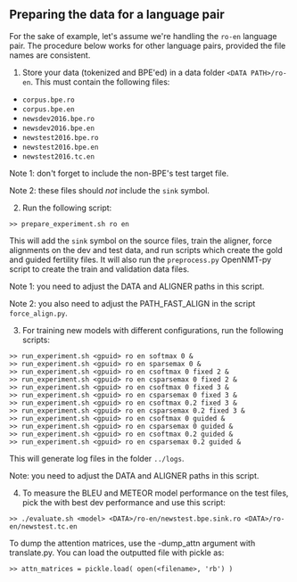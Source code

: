 

## Preparing the data for a language pair

For the sake of example, let's assume we're handling the `ro-en` language pair.
The procedure below works for other language pairs, provided the file names
are consistent.

1. Store your data (tokenized and BPE'ed) in a data folder `<DATA PATH>/ro-en`.
This must contain the following files:
- `corpus.bpe.ro`
- `corpus.bpe.en`
- `newsdev2016.bpe.ro`
- `newsdev2016.bpe.en`
- `newstest2016.bpe.ro`
- `newstest2016.bpe.en`
- `newstest2016.tc.en`

Note 1: don't forget to include the non-BPE's test target file.

Note 2: these files should *not* include the `sink` symbol.

2. Run the following script:

```
>> prepare_experiment.sh ro en
```

This will add the `sink` symbol on the source files, train the aligner,
force alignments on the dev and test data, and run scripts which
create the gold and guided fertility files.
It will also run the `preprocess.py` OpenNMT-py script to create
the train and validation data files.

Note 1: you need to adjust the DATA and ALIGNER paths in this script.

Note 2: you also need to adjust the PATH_FAST_ALIGN in the script `force_align.py`.

3. For training new models with different configurations, run the
following scripts:

```
>> run_experiment.sh <gpuid> ro en softmax 0 &
>> run_experiment.sh <gpuid> ro en sparsemax 0 &
>> run_experiment.sh <gpuid> ro en csoftmax 0 fixed 2 &
>> run_experiment.sh <gpuid> ro en csparsemax 0 fixed 2 &
>> run_experiment.sh <gpuid> ro en csoftmax 0 fixed 3 &
>> run_experiment.sh <gpuid> ro en csparsemax 0 fixed 3 &
>> run_experiment.sh <gpuid> ro en csoftmax 0.2 fixed 3 &
>> run_experiment.sh <gpuid> ro en csparsemax 0.2 fixed 3 &
>> run_experiment.sh <gpuid> ro en csoftmax 0 guided &
>> run_experiment.sh <gpuid> ro en csparsemax 0 guided &
>> run_experiment.sh <gpuid> ro en csoftmax 0.2 guided &
>> run_experiment.sh <gpuid> ro en csparsemax 0.2 guided &
```

This will generate log files in the folder `../logs`.

Note: you need to adjust the DATA and ALIGNER paths in this script.

4. To measure the BLEU and METEOR model performance on the test files,
pick the <model> with best dev performance and use this script:

```
>> ./evaluate.sh <model> <DATA>/ro-en/newstest.bpe.sink.ro <DATA>/ro-en/newstest.tc.en
```

To dump the attention matrices, use the -dump_attn argument with translate.py. You can load the outputted file with pickle as:
```
>> attn_matrices = pickle.load( open(<filename>, 'rb') )
```
